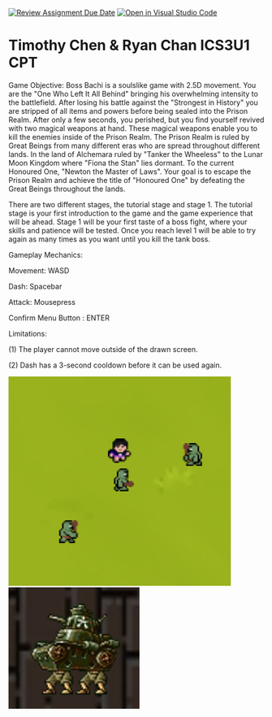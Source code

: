 [![Review Assignment Due Date](https://classroom.github.com/assets/deadline-readme-button-24ddc0f5d75046c5622901739e7c5dd533143b0c8e959d652212380cedb1ea36.svg)](https://classroom.github.com/a/eALKwJKC)
[![Open in Visual Studio Code](https://classroom.github.com/assets/open-in-vscode-718a45dd9cf7e7f842a935f5ebbe5719a5e09af4491e668f4dbf3b35d5cca122.svg)](https://classroom.github.com/online_ide?assignment_repo_id=13281536&assignment_repo_type=AssignmentRepo)
# Timothy Chen & Ryan Chan ICS3U1 CPT

Game Objective:
 Boss Bachi is a soulslike game with 2.5D movement. You are the "One Who Left It All Behind" bringing his overwhelming intensity to the battlefield. After losing his battle against the "Strongest in History" you are stripped of all items and powers before being sealed into the Prison Realm. After only a few seconds, you perished, but you find yourself revived with two magical weapons at hand. These magical weapons enable you to kill the enemies inside of the Prison Realm. The Prison Realm is ruled by Great Beings from many different eras who are spread throughout different lands. In the land of Alchemara ruled by "Tanker the Wheeless" to the Lunar Moon Kingdom where "Fiona the Stan" lies dormant. To the current Honoured One, "Newton the Master of Laws". Your goal is to escape the Prison Realm and achieve the title of "Honoured One" by defeating the Great Beings throughout the lands. 

 There are two different stages, the tutorial stage and stage 1. The tutorial stage is your first introduction to the game and the game experience that will be ahead. Stage 1 will be your first taste of a boss fight, where your skills and patience will be tested. Once you reach level 1 will be able to try again as many times as you want until you kill the tank boss.

Gameplay Mechanics:

Movement: WASD

Dash: Spacebar

Attack: Mousepress

Confirm Menu Button : ENTER


Limitations:

(1) The player cannot move outside of the drawn screen.

(2) Dash has a 3-second cooldown before it can be used again.

![Alt text](image.png)
![Alt text](image-1.png)


